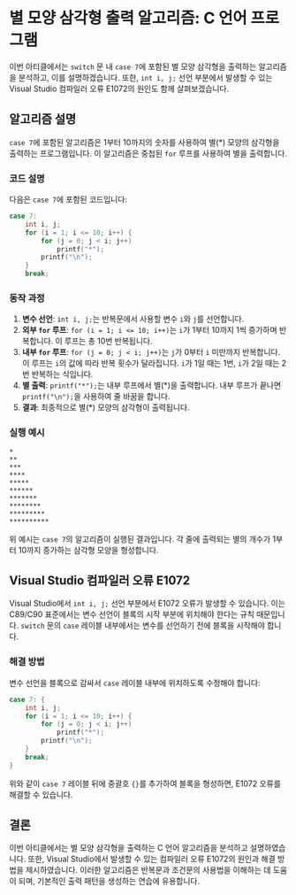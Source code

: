 # 별 모양 삼각형 출력 알고리즘: C 언어 프로그램

이번 아티클에서는 `switch` 문 내 `case 7`에 포함된 별 모양 삼각형을 출력하는 알고리즘을 분석하고, 이를 설명하겠습니다. 또한, `int i, j;` 선언 부분에서 발생할 수 있는 Visual Studio 컴파일러 오류 E1072의 원인도 함께 살펴보겠습니다.

## 알고리즘 설명

`case 7`에 포함된 알고리즘은 1부터 10까지의 숫자를 사용하여 별(*) 모양의 삼각형을 출력하는 프로그램입니다. 이 알고리즘은 중첩된 `for` 루프를 사용하여 별을 출력합니다.

### 코드 설명

다음은 `case 7`에 포함된 코드입니다:

```c
case 7:
    int i, j;
    for (i = 1; i <= 10; i++) {
        for (j = 0; j < i; j++)
            printf("*");
        printf("\n");
    }
    break;
```

### 동작 과정

1. **변수 선언**: `int i, j;`는 반복문에서 사용할 변수 `i`와 `j`를 선언합니다.
2. **외부 `for` 루프**: `for (i = 1; i <= 10; i++)`는 `i`가 1부터 10까지 1씩 증가하며 반복합니다. 이 루프는 총 10번 반복됩니다.
3. **내부 `for` 루프**: `for (j = 0; j < i; j++)`는 `j`가 0부터 `i` 미만까지 반복합니다. 이 루프는 `i`의 값에 따라 반복 횟수가 달라집니다. `i`가 1일 때는 1번, `i`가 2일 때는 2번 반복하는 식입니다.
4. **별 출력**: `printf("*");`는 내부 루프에서 별(*)을 출력합니다. 내부 루프가 끝나면 `printf("\n");`을 사용하여 줄 바꿈을 합니다.
5. **결과**: 최종적으로 별(*) 모양의 삼각형이 출력됩니다.

### 실행 예시

```
*
**
***
****
*****
******
*******
********
*********
**********
```

위 예시는 `case 7`의 알고리즘이 실행된 결과입니다. 각 줄에 출력되는 별의 개수가 1부터 10까지 증가하는 삼각형 모양을 형성합니다.

## Visual Studio 컴파일러 오류 E1072

Visual Studio에서 `int i, j;` 선언 부분에서 E1072 오류가 발생할 수 있습니다. 이는 C89/C90 표준에서는 변수 선언이 블록의 시작 부분에 위치해야 한다는 규칙 때문입니다. `switch` 문의 `case` 레이블 내부에서는 변수를 선언하기 전에 블록을 시작해야 합니다.

### 해결 방법

변수 선언을 블록으로 감싸서 `case` 레이블 내부에 위치하도록 수정해야 합니다:

```c
case 7: {
    int i, j;
    for (i = 1; i <= 10; i++) {
        for (j = 0; j < i; j++)
            printf("*");
        printf("\n");
    }
    break;
}
```

위와 같이 `case 7` 레이블 뒤에 중괄호 `{}`를 추가하여 블록을 형성하면, E1072 오류를 해결할 수 있습니다.

## 결론

이번 아티클에서는 별 모양 삼각형을 출력하는 C 언어 알고리즘을 분석하고 설명하였습니다. 또한, Visual Studio에서 발생할 수 있는 컴파일러 오류 E1072의 원인과 해결 방법을 제시하였습니다. 이러한 알고리즘은 반복문과 조건문의 사용법을 이해하는 데 도움이 되며, 기본적인 출력 패턴을 생성하는 연습에 유용합니다.

